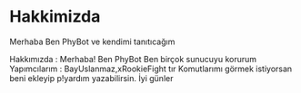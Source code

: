 # Hakkimizda
Merhaba Ben PhyBot ve kendimi tanıtıcağım


Hakkımızda :
Merhaba!
Ben PhyBot 
Ben birçok sunucuyu korurum
Yapımcılarım : BayUslanmaz,xRookieFight tır
Komutlarımı görmek istiyorsan beni ekleyip p!yardım yazabilirsin.
İyi günler
